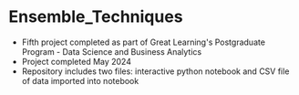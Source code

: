 # Ensemble_Techniques
* Fifth project completed as part of Great Learning's Postgraduate Program - Data Science and Business Analytics  
* Project completed May 2024
* Repository includes two files: interactive python notebook and CSV file of data imported into notebook
